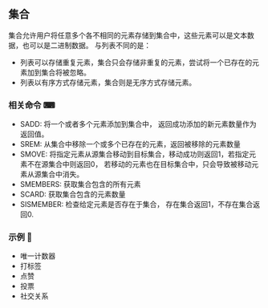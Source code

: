 ## 集合

集合允许用户将任意多个各不相同的元素存储到集合中，这些元素可以是文本数据，也可以是二进制数据。
与列表不同的是：
- 列表可以存储重复元素，集合只会存储非重复的元素，尝试将一个已存在的元素加到集合将被忽略。
- 列表以有序方式存储元素，集合则是无序方式存储元素。

### 相关命令 ⌨ 
- SADD: 将一个或者多个元素添加到集合中， 返回成功添加的新元素数量作为返回值。
- SREM: 从集合中移除一个或多个已存在的元素，返回被移除的元素数量
- SMOVE: 将指定元素从源集合移动到目标集合，移动成功则返回1，若指定元素不在源集合中则返回0，
若移动的元素也在目标集合中，只会导致被移动元素从源集合中消失。
- SMEMBERS: 获取集合包含的所有元素
- SCARD: 获取集合包含的元素数量
- SISMEMBER: 检查给定元素是否存在于集合， 存在集合返回1，不存在集合返回0.


### 示例 🌰
- 唯一计数器
- 打标签
- 点赞
- 投票
- 社交关系